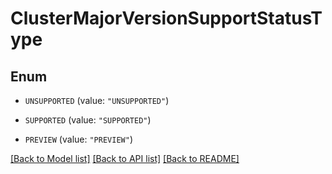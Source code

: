 # ClusterMajorVersionSupportStatusType

## Enum


* `UNSUPPORTED` (value: `"UNSUPPORTED"`)

* `SUPPORTED` (value: `"SUPPORTED"`)

* `PREVIEW` (value: `"PREVIEW"`)


[[Back to Model list]](../README.md#documentation-for-models) [[Back to API list]](../README.md#documentation-for-api-endpoints) [[Back to README]](../README.md)


